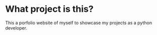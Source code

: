 # What project is this?
This a porfolio website of myself to showcase my projects as a python developer.
